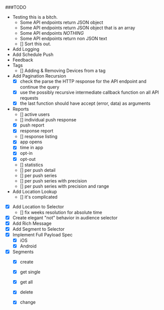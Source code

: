 ###TODO
* Testing this is a bitch.
  * Some API endpoints return JSON object
  * Some API endpoints return JSON object that is an array
  * Some API endpoints *NOTHING*
  * Some API endpoints return non JSON text
  * [] Sort this out.
* Add Logging
* Add Schedule Push
* Feedback
* Tags
  * [] Adding & Removing Devices from a tag
* Add Pagination Recursion
  * [X] check the parse the HTTP response for the API endpoint and continue the query
  * [X] use the possibly recursive intermediate callback function on all API requests
  * [X] the last function should have accept (error, data) as arguments
* Reports
  * [] active users
  * [] individual push response
  * [X] push report
  * [X] response report
  * [] response listing
  * [X] app opens
  * [X] time in app
  * [X] opt-in
  * [X] opt-out
  * [] statistics
  * [] per push detail
  * [] per push series
  * [] per push series with precision
  * [] per push series with precision and range
* Add Location Lookup
  * [] it's complicated
* [x] Add Location to Selector
  * [] fix weeks resolution for absolute time
* [X] Create elegant "not" behavior in audience selector
* [X] Add Rich Message
* [X] Add Segment to Selector
* [X] Implement Full Payload Spec
  * [X] iOS
  * [X] Android
* [x] Segments
  * [x] create
  * [x] get single
  * [x] get all
  * [x] delete
  * [x] change
  
